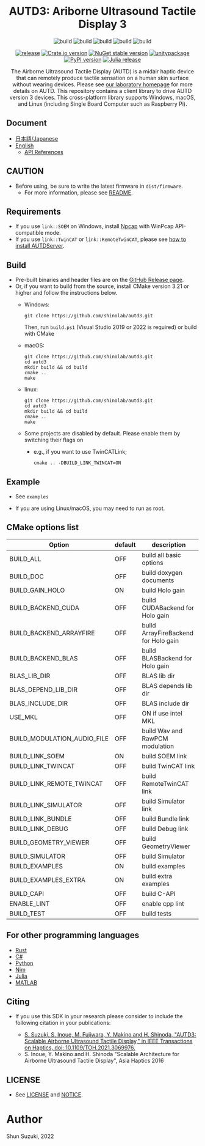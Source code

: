 <h1 align="center">
AUTD3: Ariborne Ultrasound Tactile Display 3
</h1>

<div align="center">

![build](https://github.com/shinolab/autd3/workflows/build/badge.svg)
![build](https://github.com/shinolab/autd3/workflows/build-cs/badge.svg)
![build](https://github.com/shinolab/autd3/workflows/build-python/badge.svg)
![build](https://github.com/shinolab/autd3/workflows/build-julia/badge.svg)
![build](https://github.com/shinolab/autd3/workflows/build-rust/badge.svg)

</div>

<div align="center">

[![release](https://img.shields.io/github/v/release/shinolab/autd3)](https://github.com/shinolab/autd3/releases/latest)
[![Crate.io version](https://img.shields.io/crates/v/autd3)](https://crates.io/crates/autd3)
[![NuGet stable version](https://img.shields.io/nuget/v/autd3sharp)](https://nuget.org/packages/AUTD3Sharp)
[![unitypackage](https://img.shields.io/github/v/release/shinolab/autd3?label=unitypackage)](https://github.com/shinolab/autd3/releases/latest)
[![PyPI version](https://badge.fury.io/py/pyautd3.svg)](https://badge.fury.io/py/pyautd3)
[![Julia release](https://img.shields.io/github/v/release/shinolab/autd3?label=Julia)](https://github.com/shinolab/autd3/releases/latest)

</div>

<p align="center">
The Airborne Ultrasound Tactile Display (AUTD) is a midair haptic device that can remotely produce tactile sensation on a human skin surface without wearing devices.
Please see <a href="https://hapislab.org/airborne-ultrasound-tactile-display?lang=en">our laboratory homepage</a> for more details on AUTD.
This repository contains a client library to drive AUTD version 3 devices.
This cross-platform library supports Windows, macOS, and Linux (including Single Board Computer such as Raspberry Pi).
</p>

## Document

* [日本語/Japanese](https://shinolab.github.io/autd3/book/jp)
* [English](https://shinolab.github.io/autd3/book/en)
    * [API References](https://shinolab.github.io/autd3/api/)

## CAUTION

* Before using, be sure to write the latest firmware in `dist/firmware`. 
    * For more information, please see [README](/dist/firmware/README.md).

## Requirements

* If you use `link::SOEM` on Windows, install [Npcap](https://nmap.org/npcap/) with WinPcap API-compatible mode.
* If you use `link::TwinCAT` or `link::RemoteTwinCAT`, please see [how to install AUTDServer](https://shinolab.github.io/autd3/book/en/Software/Users_Manual/link.html#how-to-install-twincat).

## Build

* Pre-built binaries and header files are on the [GitHub Release page](https://github.com/shinolab/autd3/releases). 
* Or, if you want to build from the source, install CMake version 3.21 or higher and follow the instructions below.
    * Windows:
        ```
        git clone https://github.com/shinolab/autd3.git
        ```
        Then, run `build.ps1` (Visual Studio 2019 or 2022 is required) or build with CMake
    * macOS: 
        ```
        git clone https://github.com/shinolab/autd3.git
        cd autd3
        mkdir build && cd build
        cmake ..
        make
        ```

    * linux:
        ```
        git clone https://github.com/shinolab/autd3.git 
        cd autd3
        mkdir build && cd build
        cmake ..
        make
        ```

    * Some projects are disabled by default. Please enable them by switching their flags on
        * e.g., if you want to use TwinCATLink;
            ```
            cmake .. -DBUILD_LINK_TWINCAT=ON
            ```

## Example

* See `examples`

* If you are using Linux/macOS, you may need to run as root.

## CMake options list

| Option                      | default | description                          |
| -------------------------   | ------- | ------------------------------------ |
| BUILD_ALL                   | OFF     | build all basic options              |
| BUILD_DOC                   | OFF     | build doxygen documents              |
| BUILD_GAIN_HOLO             | ON      | build Holo gain                      |
| BUILD_BACKEND_CUDA          | OFF     | build CUDABackend for Holo gain      |
| BUILD_BACKEND_ARRAYFIRE     | OFF     | build ArrayFireBackend for Holo gain |
| BUILD_BACKEND_BLAS          | OFF     | build BLASBackend for Holo gain      |
| BLAS_LIB_DIR                | OFF     | BLAS lib dir                         |
| BLAS_DEPEND_LIB_DIR         | OFF     | BLAS depends lib dir                 |
| BLAS_INCLUDE_DIR            | OFF     | BLAS include dir                     |
| USE_MKL                     | OFF     | ON if use intel MKL                  |
| BUILD_MODULATION_AUDIO_FILE | OFF     | build Wav and RawPCM modulation      |
| BUILD_LINK_SOEM             | ON      | build SOEM link                      |
| BUILD_LINK_TWINCAT          | OFF     | build TwinCAT link                   |
| BUILD_LINK_REMOTE_TWINCAT   | OFF     | build RemoteTwinCAT link             |
| BUILD_LINK_SIMULATOR        | OFF     | build Simulator link                 |
| BUILD_LINK_BUNDLE           | OFF     | build Bundle link                    |
| BUILD_LINK_DEBUG            | OFF     | build Debug link                     |
| BUILD_GEOMETRY_VIEWER       | OFF     | build GeometryViewer                 |
| BUILD_SIMULATOR             | OFF     | build Simulator                      |
| BUILD_EXAMPLES              | ON      | build examples                       |
| BUILD_EXAMPLES_EXTRA        | ON      | build extra examples                 |
| BUILD_CAPI                  | OFF     | build C-API                          |
| ENABLE_LINT                 | OFF     | enable cpp lint                      |
| BUILD_TEST                  | OFF     | build tests                          |


## For other programming languages

* [Rust](./rust)
* [C#](./cs)
* [Python](./python)
* [Nim](./nim)
* [Julia](./julia)
* [MATLAB](./matlab)

## Citing

* If you use this SDK in your research please consider to include the following citation in your publications:

   * [S. Suzuki, S. Inoue, M. Fujiwara, Y. Makino and H. Shinoda, "AUTD3: Scalable Airborne Ultrasound Tactile Display," in IEEE Transactions on Haptics, doi: 10.1109/TOH.2021.3069976.](https://ieeexplore.ieee.org/document/9392322)
   * S. Inoue, Y. Makino and H. Shinoda "Scalable Architecture for Airborne Ultrasound Tactile Display", Asia Haptics 2016

## LICENSE

* See [LICENSE](./LICENSE) and [NOTICE](./NOTICE).

# Author

Shun Suzuki, 2022
